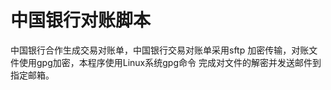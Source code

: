 中国银行对账脚本
=================
中国银行合作生成交易对账单，中国银行交易对账单采用sftp
加密传输，对账文件使用gpg加密，本程序使用Linux系统gpg命令
完成对文件的解密并发送邮件到指定邮箱。

